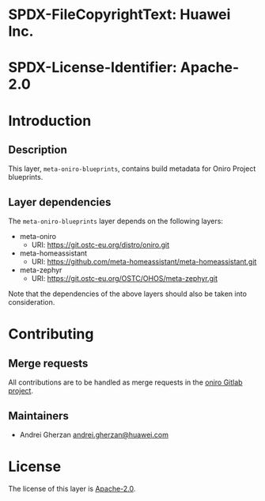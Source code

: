 # SPDX-FileCopyrightText: Huawei Inc.
#
# SPDX-License-Identifier: Apache-2.0

# Introduction

## Description

This layer, `meta-oniro-blueprints`, contains build metadata for Oniro Project
blueprints.

## Layer dependencies

The `meta-oniro-blueprints` layer depends on the following layers:

* meta-oniro
  * URI: https://git.ostc-eu.org/distro/oniro.git
* meta-homeassistant
  * URI: https://github.com/meta-homeassistant/meta-homeassistant.git
* meta-zephyr
  * URI: https://git.ostc-eu.org/OSTC/OHOS/meta-zephyr.git

Note that the dependencies of the above layers should also be taken into
consideration.

# Contributing

## Merge requests

All contributions are to be handled as merge requests in the [oniro Gitlab project](https://git.ostc-eu.org/distro/oniro).

## Maintainers

* Andrei Gherzan <andrei.gherzan@huawei.com>

# License

The license of this layer is [Apache-2.0](https://git.ostc-eu.org/distro/oniro/-/blob/dunfell/LICENSES/Apache-2.0.txt).
